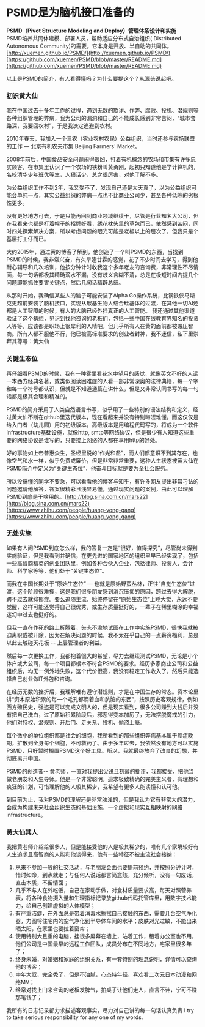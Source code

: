 # PSMD是为脑机接口准备的

**PSMD（Pivot Structure Modeling and Deploy）管理体系设计和实施**  
 PSMD培养共同体建模、部署人员，帮助适应分布式自治组织\( Distributed Autonomous Community\)的需要。它本身是开放、半自助的共同体。   
[http://xuemen.github.io/PSMD/](http://xuemen.github.io/PSMD/)   
[https://github.com/xuemen/PSMD/blob/master/README.md](https://github.com/xuemen/PSMD/blob/master/README.md)

以上是PSMD的简介，有人看得懂吗？为什么要提这个？从源头说起吧。

### 初识黄大仙

我在中国过去十多年工作的过程，遇到无数的欺诈、作弊、腐败、投机、潜规则等各种组织管理的弊病，我为公司的漏洞和自己的不能成长感到非常苦闷，“城市套路深，我要回农村”，于是我决定逃避到农村。

2010年春天，我加入一个三农（农业农村农民）公益组织，当时还参与农场联盟的工作 — 北京有机农夫市集 Beijing Farmers' Market。

2008年前后，中国食品安全问题闹得很凶，打着有机概念的农场和市集有许多忠实顾客，在市集里认识了一个农场的铁粉叫黄勇刚，起初只知道他是学计算机的，名校清华少年班优等生，人狠话少，总之很厉害，对他了解不多。

为公益组织工作不到2年，我又受不了，发现自己还是太天真了，以为公益组织可能会单纯一点，其实公益组织的弊病一点也不比商业公司少，甚至各种低等的劣根性更多。

没有更好地方可去，于是只能再回到商业领域继续干，尽管是行业知名大公司，但在我看来也都是打着幌子的招牌好看，绣花枕头里的草包而已，依然感到苦闷，同时四处探索解决方案，所以考虑问题的眼光可能是老板以上的层次了，但我只是个基层打工仔而已。

大约2015年，通过黄的博客了解到，他创造了一个叫PSMD的东西，当找到PSMD的时候，我非常兴奋，有久旱逢甘霖的感觉，花了不少时间去学习，得到他耐心辅导和几次培训，他按分钟计时收我这个多年老友的咨询费，非常理性不尽情面，每一句话都极其精确滴水不漏，没有歧义含糊不清，总是在极短时间内提几个问题即能抓住要害关键点，然后几句话精辟总结。

从那时开始，我确信某些人的脑子可能安装了Alpha Go操作系统，比钢铁侠马斯克更超前安装了脑机接口，实现从碳基生物人结合硅基体的过渡，在其他一切AI还都是人工智障的时候，有人的大脑已经外挂真正的人工智能。 我还通过其他渠道验证了这个猜想，见识到找他咨询的老板们，包括一些中国在线教育界知名的投资人等等，应该都是职场上很犀利的人精吧，但几乎所有人在黄的面前都被碾压智商。所有人都不服他不行，他已被高标准要求的创业者封神，我不迷信，私下里崇拜其尊号：黄大仙

### 关键生态位

再仔细看PSMD的时候，我有一种雾里看花水中望月的感觉，就像英文不好的人读一本西方经典名著，或类似阅读困难症的人看一部非常深奥的法律典籍，每一个字和每一个符号都认识，但就是不知道通篇在讲什么，但是又非常认同书写的每一句话都是极其合理和精准的。

PSMD的简介采用了人类自然语言书写，似乎用了一些特别的语法结构和定义，经过黄大仙不断在github里迭代版本，现在看起来并没有特别晦涩难懂。而这仅仅是给入门者（幼儿园）用的初级版本，高级版本是用编程代码写的，将成为一个软件Infrastructure基础设施，就像http, smtp等网络协议，但是很少有人知道这些重要的网络协议是谁写的，只要接上网络的人都在享用http的好处。

好的事物如上帝普惠众生，圣经里说的“作光和盐”，而人们都意识不到其存在，也像空气和水一样，似乎免费或廉价，但是非常非常重要，这种人生状态被黄大仙在PSMD简介中定义为“关键生态位”，他奋斗目标就是要为全社会服务。

所以没搞懂的同学不要急，可以看看他的博客与知乎，有许多网友提出非常刁钻的问题邀请他解答，答案很精彩且浅显易懂，通过现实问题的案例，由此可以理解PSMD到底是干啥用的。[http://blog.sina.com.cn/mars22](http://blog.sina.com.cn/mars22)  
[https://www.zhihu.com/people/huang-yong-gang](https://www.zhihu.com/people/huang-yong-gang)

### 无处实施

如果有人问PSMD到底怎么样，我的答复一定是“很好，值得探究”，尽管尚未得到实施验证，但是我看到并确信，在更先进的国家地区的组织里早已经实现了，包括一些高智商精英的创业团队里，例如各种合伙人企业，包括律师、投资人、会计师、科学家等等，他们处于“关键生态位”。

而我在中国长期处于“原始生态位” — 也就是原始野蛮丛林，正往“自觉生态位”过渡，这个阶段很难捱，这是我们很多朋友感到消沉压抑的原因，跨过去得大解脱，跨不过去就抑郁症。要么追随主流，始终停留在“原始生态位”上睡大觉，永远不要觉醒，这样可能还觉得自己很优秀，或生存质量挺好的，一辈子在稀里糊涂的幸福迷幻中过去也挺好的。

但我一直在作死的路上折腾着，矢志不渝地试图在工作中实施PSMD，很快我就被迫离职或被开除，因为在解决问题的时候，我不太在乎自己的一点薪资福利，总是以此去触碰天花板 -- 上层管理者的利益。

然后每一次更换工作，我都抱着很大的希望，尽力去继续测试PSMD，无论是小个体户或大公司，每一个项目都根本不符合PSMD的要求。经历多家商业公司和公益组织后，均无一例外地失败，这个代价很高，我没有稳定工作收入了，然后只能选择自己创业做IT外包和咨询。

在经历无数的挫折后，我理解唯有遵守潜规则，才是在中国生存的常态。资本论里讲“资本原始积累的每一个毛孔都滴着血和肮脏的东西”，按照历史客观规律，例如西方殖民史，强盗是可以变成文明人的，但是现实看到，很多公司赚到大钱后并没有把自己洗白，过了原始积累阶段后，邪恶得变本加厉了，无法摆脱魔戒的引力，他们对特权、潜规则、开后门、走关系、投机、偷盗上瘾。

每个微小的单位组织都是社会的细胞，我所看到的那些组织弊病基本属于癌症晚期，扩散到全身每个细胞，不可救药了。由于多年过去，我依然没有地方可以实施PSMD，只好暂时搁置PSMD这个好工具。所以，我就最终放弃了改良的幻想，并彻底离开中国。

PSMD的创造者-- 黄老师，一直对我提出尖锐且刻薄的批评，我都接受，把他当做老朋友和人生导师。他是一个非常聪明，追求极致精确的完美主义者，有理想和疯狂的计划，可惜理解他的人极其稀少，我希望有更多人能读懂和认可他。

到目前为止，我对PSMD的理解还是非常肤浅的，但是我认为它有非常大的潜力，会成为构建未来社会组织生态的基础设施，一个虚拟和现实互相映射的网络infrastructure。

### 黄大仙其人

我把黄老师介绍给很多人，但是能接受他的人是极其稀少的，唯有几个家境较好有人生追求且高智商的人能和他谈得来，他有一些特征不被主流社会接纳：

1. 从来不参加一般的社交活动，与老朋友会面也要提前预约，并按照分钟计时，惜时如命，到点就走；与任何人说话都言简意赅，充分倾听，没有一句废话，直击本质，不留情面；
2. 几乎不与人在外吃饭，自己在家动手做，对食材质量要求高，每天对照营养表，将各种食物摄入量和生理指标记录放github代码托管库里，用数字技术能力，给自己创建虚拟的人体模型；
3. 有严重洁癖，在外面总是带着消毒水擦拭自己接触的东西，需要几台空气净化器，力图将住宅内的空气净化到半导体车间的水平；皮肤对光过敏，不能出来晒太阳，在家里也要拉着窗帘；
4. 使用特别大且重的电脑，挂很多屏幕在墙上，站着工作，租着办公室也不用，他们公司是中国最早的远程工作团队，成员分布在不同地方，宅家里很多年了；
5. 终身未婚，对婚姻和家庭的组织关系，有一套特别的理念说明，详情可以查询他的博客；
6. 中年大叔，完全秃了，但是不油腻，心态特年轻，喜欢看二次元日本动漫和网络MV；
7. 经常对找上门来咨询的老板发脾气，拍桌子让他们走人，直言不讳，宁可不赚那笔钱了；

我所有的日志记录都力求描述客观事实，尽力对自己讲的每一句话认真负责 I try to take serious responsibility for any one of my words.

